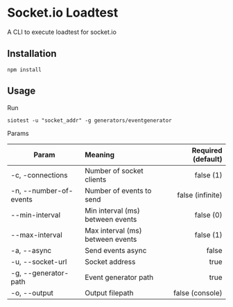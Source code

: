 # Socket.io Loadtest

A CLI to execute loadtest for socket.io

## Installation
`
npm install
`
## Usage

Run

`
siotest -u "socket_addr" -g generators/eventgenerator
`

Params

| Param                  | Meaning                          | Required (default)  |
| ---------------------- |:---------------------------------| -------------------:|
| -c, -connections       | Number of socket clients         |           false (1) |
| -n, --number-of-events | Number of events to send         |    false (infinite) |
| --min-interval         | Min interval (ms) between events |           false (0) |
| --max-interval         | Max interval (ms) between events |           false (1) |
| -a, --async            | Send events async                |               false |
| -u, --socket-url       | Socket address                   |                true |
| -g, --generator-path   | Event generator path             |                true |
| -o, --output           | Output filepath                  |     false (console) |
